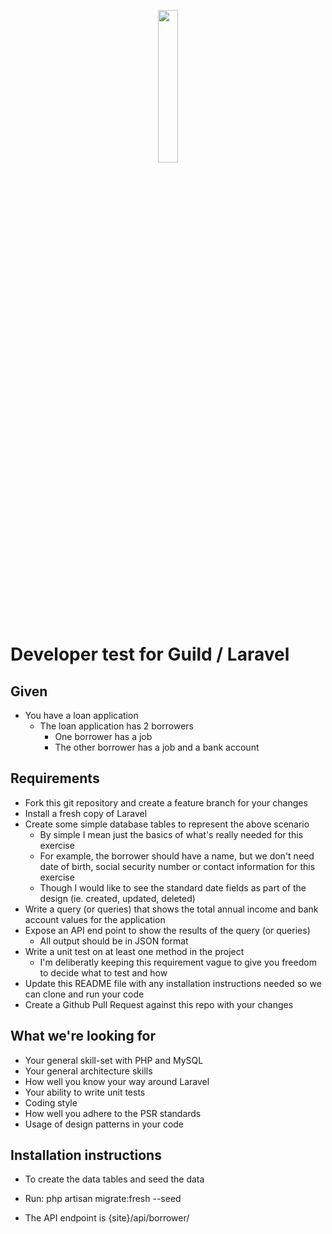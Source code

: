 <p align="center"><a href="https://www.guildmortgage.com/" target="_blank"><img src="https://www.guildmortgage.com/wp-content/uploads/2016/11/Guild_Logo_RGB_Full.png" width="25%"></a></p>

# Developer test for Guild / Laravel

## Given

-   You have a loan application
    -   The loan application has 2 borrowers
        -   One borrower has a job
        -   The other borrower has a job and a bank account

## Requirements

-   Fork this git repository and create a feature branch for your changes
-   Install a fresh copy of Laravel
-   Create some simple database tables to represent the above scenario
    -   By simple I mean just the basics of what's really needed for this exercise
    -   For example, the borrower should have a name, but we don't need date of birth, social security number or contact information for this exercise
    -   Though I would like to see the standard date fields as part of the design (ie. created, updated, deleted)
-   Write a query (or queries) that shows the total annual income and bank account values for the application
-   Expose an API end point to show the results of the query (or queries)
    -   All output should be in JSON format
-   Write a unit test on at least one method in the project
    -   I'm deliberatly keeping this requirement vague to give you freedom to decide what to test and how
-   Update this README file with any installation instructions needed so we can clone and run your code
-   Create a Github Pull Request against this repo with your changes

## What we're looking for

-   Your general skill-set with PHP and MySQL
-   Your general architecture skills
-   How well you know your way around Laravel
-   Your ability to write unit tests
-   Coding style
-   How well you adhere to the PSR standards
-   Usage of design patterns in your code

## Installation instructions

-   To create the data tables and seed the data
-   Run: php artisan migrate:fresh --seed

-   The API endpoint is {site}/api/borrower/
